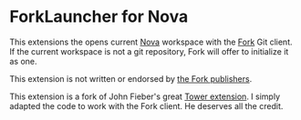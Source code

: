 # ForkLauncher for Nova

This extensions the opens current [Nova](https://nova.app) workspace with the [Fork](https://www.git-fork.com) Git client. If the current workspace is not a git repository, Fork will offer to initialize it as one.

This extension is not written or endorsed by [the Fork publishers](https://www.git-fork.com/).

This extension is a fork of John Fieber's great [Tower extension](https://extensions.panic.com/extensions/org.ursamaris.nova/org.ursamaris.nova.tower/). I simply adapted the code to work with the Fork client. He deserves all the credit.
